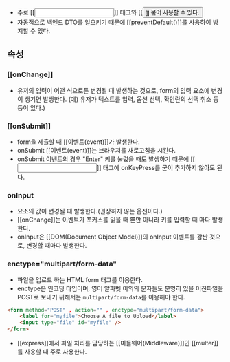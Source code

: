 - 주로 [[<input>]] 태그와 [[<button>]] 묶어 사용할 수 있다.
- 자동적으로 백엔드 DTO를 일으키기 때문에 [[preventDefault()]]를 사용하여 방지할 수 있다.

## 속성

### [[onChange]]

- 유저의 입력이 어떤 식으로든 변경될 때 발생하는 것으로, form의 입력 요소에 변경이 생기면 발생한다. (예) 유저가 텍스트를 입력, 옵션 선택, 확인란의 선택 취소 등등이 있다.)
### [[onSubmit]]

- form을 제출할 때 [[이벤트(event)]]가 발생한다.
- onSubmit [[이벤트(event)]]는 브라우저를 새로고침을 시킨다.
- onSubmit 이벤트의 경우 "Enter" 키를 눌렀을 때도 발생하기 때문에 [[<input>]] 태그에 onKeyPress를 굳이 추가하지 않아도 된다.

### onInput

- 요소의 값이 변경될 때 발생한다.(권장하지 않는 옵션이다.)
- [[onChange]]는 이벤트가 포커스를 잃을 때 뿐만 아니라 키를 입력할 때 마다 발생한다. 
- onInput은 [[DOM(Document Object Model)]]의 onInput 이벤트를 감싼 것으로, 변경할 때마다 발생한다.


### enctype="multipart/form-data"

- 파일을 업로드 하는 HTML form 태그를 이용한다.
- enctype은 인코딩 타입이며, 영어 알파벳 이외의 문자들도 분명히 있을 이진파일을 POST로 보내기 위해서는 `multipart/form-data`를 이용해야 한다.

```html
<form method="POST" , action="" , enctype="multipart/form-data">
	<label for="myfile">Choose A file to Upload</label>
	<input type="file" id="myfile" />
</form>
```

- [[express]]에서 파일 처리를 담당하는 [[미들웨어(Middleware)]]인 [[multer]]를 사용할 때 주로 사용한다.
